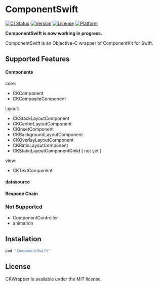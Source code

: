 # ComponentSwift

[![CI Status](http://img.shields.io/travis/gaojiji@gmail.com/CKWrapper.svg?style=flat)](https://travis-ci.org/gaojiji@gmail.com/CKWrapper)
[![Version](https://img.shields.io/cocoapods/v/CKWrapper.svg?style=flat)](http://cocoapods.org/pods/CKWrapper)
[![License](https://img.shields.io/cocoapods/l/CKWrapper.svg?style=flat)](http://cocoapods.org/pods/CKWrapper)
[![Platform](https://img.shields.io/cocoapods/p/CKWrapper.svg?style=flat)](http://cocoapods.org/pods/CKWrapper)

**ComponentSwift is now working in progress.**

ComponentSwift is an Objective-C wrapper of ComponentKit for Swift. 

## Supported Features
#### Components

core:
- CKComponent
- CKCompositeComponent

layout:
- CKStackLayoutComponent
- CKCenterLayoutComponent
- CKInsetComponent
- CKBackgroundLayoutComponent
- CKOverlayLayoutComponent
- CKRatioLayoutComponent
- ~~CKStaticLayoutComponentChild~~ ( not yet )

view:
- CKTextComponent

#### datasource

#### Respone Chain


### Not Supported
- ComponentController
- animation


## Installation

```ruby
pod "ComponentSwift"
```
## License

CKWrapper is available under the MIT license. 